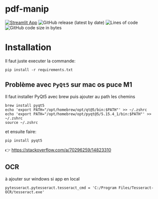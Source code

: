# pdf-manip
[![Streamlit App](https://static.streamlit.io/badges/streamlit_badge_black_white.svg)](https://share.streamlit.io/pacourbet/pdf-manip/main/main.py)
![GitHub release (latest by date)](https://img.shields.io/github/v/release/pacourbet/pdf-manip?display_name=tag&style=plastic)
![Lines of code](https://img.shields.io/tokei/lines/github/pacourbet/pdf-manip?style=plastic)
![GitHub code size in bytes](https://img.shields.io/github/languages/code-size/pacourbet/pdf-manip?style=plastic)

# Installation

Il faut juste executer la commande:

`pip install -r requirements.txt`

## Problème avec `PyQt5` sur mac os puce M1

Il faut installer PyQt5 avec brew puis ajouter au path les chemins

```
brew install pyqt5
echo 'export PATH="/opt/homebrew/opt/qt@5/bin:$PATH"' >> ~/.zshrc
echo 'export PATH="/opt/homebrew/opt/pyqt@5/5.15.4_1/bin:$PATH"' >> ~/.zshrc
source ~/.zshrc
```

et ensuite faire:

`pip install pyqt5`

:point_right: https://stackoverflow.com/a/70296259/14823310

## OCR 
à ajouter sur windows si app en local
```
pytesseract.pytesseract.tesseract_cmd = 'C:/Program Files/Tesseract-OCR/tesseract.exe'
```
